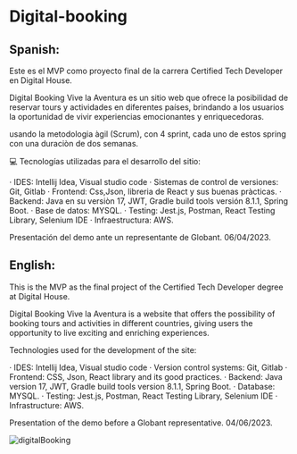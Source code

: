 # Digital-booking

## Spanish:

Este es el MVP como proyecto final de la carrera Certified Tech Developer en Digital House.

Digital Booking Vive la Aventura es un sitio web que ofrece la posibilidad de reservar tours y actividades en diferentes países, brindando a los usuarios la oportunidad de vivir experiencias emocionantes y enriquecedoras. 

usando la metodologia àgil (Scrum), con 4 sprint, cada uno de estos spring con una duraciòn de dos semanas.

💻 Tecnologías utilizadas para el desarrollo del sitio:

· IDES: Intellij Idea, Visual studio code
· Sistemas de control de versiones: Git, Gitlab
· Frontend: Css,Json, libreria de React y sus buenas pràcticas.
· Backend: Java en su versiòn 17, JWT, Gradle build tools versión 8.1.1, Spring Boot.
· Base de datos: MYSQL.
· Testing: Jest.js, Postman, React Testing Library, Selenium IDE
· Infraestructura: AWS.

Presentación del demo ante un representante de Globant. 06/04/2023.



## English:

This is the MVP as the final project of the Certified Tech Developer degree at Digital House.

Digital Booking Vive la Aventura is a website that offers the possibility of booking tours and activities in different countries, giving users the opportunity to live exciting and enriching experiences.

Technologies used for the development of the site:

· IDES: Intellij Idea, Visual studio code
· Version control systems: Git, Gitlab
· Frontend: CSS, Json, React library and its good practices.
· Backend: Java version 17, JWT, Gradle build tools version 8.1.1, Spring Boot.
· Database: MYSQL.
· Testing: Jest.js, Postman, React Testing Library, Selenium IDE
· Infrastructure: AWS.

Presentation of the demo before a Globant representative. 04/06/2023.

![digitalBooking](https://github.com/DiegoMarulandaB/Digital-booking/assets/56690521/8fbd4075-8859-498f-9635-5ba4d5d3ad43)
